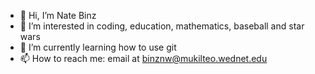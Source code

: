 - 👋 Hi, I’m Nate Binz
- 👀 I’m interested in coding, education, mathematics, baseball and star wars
- 🌱 I’m currently learning how to use git
- 📫 How to reach me:  email at binznw@mukilteo.wednet.edu

<!---
binznw/binznw is a ✨ special ✨ repository because its `README.md` (this file) appears on your GitHub profile.
You can click the Preview link to take a look at your changes.
--->
